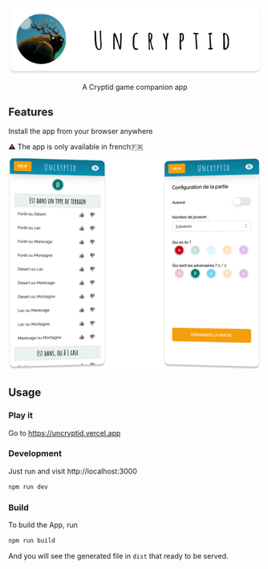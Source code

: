 <p align="center">
    <img src="./docs/banner.png" />
</p>
<p align="center">
    A Cryptid game companion app
</p>

## Features

Install the app from your browser anywhere

⚠️ The app is only available in french🇫🇷

<p align="center">
    <img src="./docs/screenshots.png" />
</p>

## Usage

### Play it

Go to https://uncryptid.vercel.app

### Development

Just run and visit http://localhost:3000

```bash
npm run dev
```

### Build

To build the App, run

```bash
npm run build
```

And you will see the generated file in `dist` that ready to be served.
